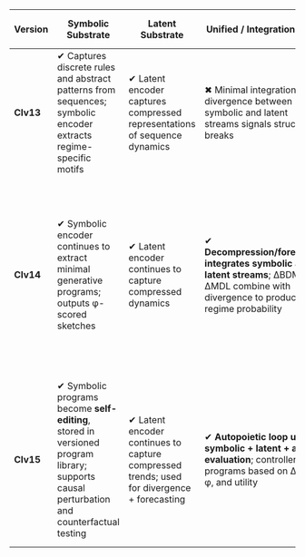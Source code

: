 | Version   | Symbolic Substrate                                                                                                                        | Latent Substrate                                                                           | Unified / Integration Layer                                                                                                                | Notes / Mechanistic Role                                                                                                                                                                          |
| --------- | ----------------------------------------------------------------------------------------------------------------------------------------- | ------------------------------------------------------------------------------------------ | ------------------------------------------------------------------------------------------------------------------------------------------ | ------------------------------------------------------------------------------------------------------------------------------------------------------------------------------------------------- |
| **CIv13** | ✔ Captures discrete rules and abstract patterns from sequences; symbolic encoder extracts regime-specific motifs                          | ✔ Latent encoder captures compressed representations of sequence dynamics                  | ✖ Minimal integration: divergence between symbolic and latent streams signals structural breaks                                            | Focused on **detection**; divergence (symbolic vs latent) is the measurable signal; no forecasting or adaptation                                                                                  |
| **CIv14** | ✔ Symbolic encoder continues to extract minimal generative programs; outputs φ-scored sketches                                            | ✔ Latent encoder continues to capture compressed dynamics                                  | ✔ **Decompression/forecaster integrates symbolic and latent streams**; ΔBDM and ΔMDL combine with divergence to produce regime probability | Focus shifts from detection → **dynamic modeling**; system uses both substrates to **forecast** next sequences and explain regime changes; interpretable symbolic outputs exposed to stakeholders |
| **CIv15** | ✔ Symbolic programs become **self-editing**, stored in versioned program library; supports causal perturbation and counterfactual testing | ✔ Latent encoder continues to capture compressed trends; used for divergence + forecasting | ✔ **Autopoietic loop unifies symbolic + latent + action evaluation**; controller edits programs based on ΔMDL, φ, and utility              | Focus moves from dynamic viability → **self-maintaining, planning, open-ended learning**; full neurosymbolic autopoietic integration; actionable outputs for downstream systems                   |
